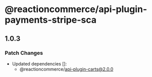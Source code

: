 # @reactioncommerce/api-plugin-payments-stripe-sca

## 1.0.3

### Patch Changes

- Updated dependencies []:
  - @reactioncommerce/api-plugin-carts@2.0.0
